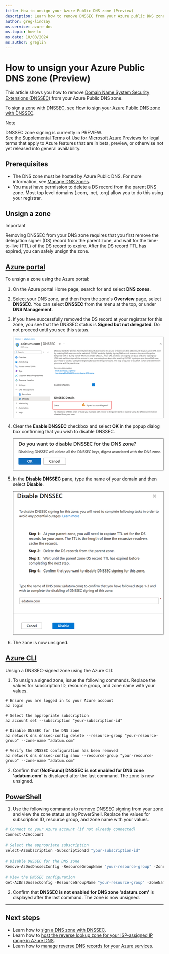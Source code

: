 ```yaml
---
title: How to unsign your Azure Public DNS zone (Preview)
description: Learn how to remove DNSSEC from your Azure public DNS zone. 
author: greg-lindsay
ms.service: azure-dns
ms.topic: how-to
ms.date: 10/08/2024
ms.author: greglin
---
```


# How to unsign your Azure Public DNS zone (Preview)

This article shows you how to remove [Domain Name System Security Extensions (DNSSEC)](dnssec.md) from your Azure Public DNS zone.

To sign a zone with DNSSEC, see [How to sign your Azure Public DNS zone with DNSSEC](dnssec-how-to.md).

> [!NOTE]
> DNSSEC zone signing is currently in PREVIEW.<br> 
> See the [Supplemental Terms of Use for Microsoft Azure Previews](https://azure.microsoft.com/support/legal/preview-supplemental-terms/) for legal terms that apply to Azure features that are in beta, preview, or otherwise not yet released into general availability.

## Prerequisites

* The DNS zone must be hosted by Azure Public DNS. For more information, see [Manage DNS zones](/azure/dns/dns-operations-dnszones-portal).
* You must have permission to delete a DS record from the parent DNS zone. Most top level domains (.com, .net, .org) allow you to do this using your registrar.

## Unsign a zone

> [!IMPORTANT]
> Removing DNSSEC from your DNS zone requires that you first remove the delegation signer (DS) record from the parent zone, and wait for the time-to-live (TTL) of the DS record to expire. After the DS record TTL has expired, you can safely unsign the zone.

## [Azure portal](#tab/sign-portal)

To unsign a zone using the Azure portal:

1. On the Azure portal Home page, search for and select **DNS zones**.
2. Select your DNS zone, and then from the zone's **Overview** page, select **DNSSEC**. You can select **DNSSEC** from the menu at the top, or under **DNS Management**.
3. If you have successfully removed the DS record at your registrar for this zone, you see that the DNSSEC status is **Signed but not delegated**. Do not proceed until you see this status.

    ![Screenshot of confirming to disable DNSSEC.](./media/dnssec-how-to/ds-removed.png)

4. Clear the **Enable DNSSEC** checkbox and select **OK** in the popup dialog box confirming that you wish to disable DNSSEC.

    ![Screenshot of DNSSEC status.](./media/dnssec-how-to/disable-dnssec.png)

5. In the **Disable DNSSEC** pane, type the name of your domain and then select **Disable**. 

    ![Screenshot of the disable DNSSEC pane.](./media/dnssec-how-to/disable-pane.png)

6. The zone is now unsigned.

## [Azure CLI](#tab/sign-cli)

Unsign a DNSSEC-signed zone using the Azure CLI:

1. To unsign a signed zone, issue the following commands. Replace the values for subscription ID, resource group, and zone name with your values.

```azurepowershell-interactive
# Ensure you are logged in to your Azure account
az login

# Select the appropriate subscription
az account set --subscription "your-subscription-id"

# Disable DNSSEC for the DNS zone
az network dns dnssec-config delete --resource-group "your-resource-group" --zone-name "adatum.com"

# Verify the DNSSEC configuration has been removed
az network dns dnssec-config show --resource-group "your-resource-group" --zone-name "adatum.com"
```

2. Confirm that **(NotFound) DNSSEC is not enabled for DNS zone 'adatum.com'** is displayed after the last command. The zone is now unsigned.

## [PowerShell](#tab/sign-powershell)

1. Use the following commands to remove DNSSEC signing from your zone and view the zone status using PowerShell. Replace the values for subscription ID, resource group, and zone name with your values.

```PowerShell
# Connect to your Azure account (if not already connected)
Connect-AzAccount

# Select the appropriate subscription
Select-AzSubscription -SubscriptionId "your-subscription-id"

# Disable DNSSEC for the DNS zone
Remove-AzDnsDnssecConfig -ResourceGroupName "your-resource-group" -ZoneName "adatum.com"

# View the DNSSEC configuration
Get-AzDnsDnssecConfig -ResourceGroupName "your-resource-group" -ZoneName "adatum.com"
```

2. Confirm that **DNSSEC is not enabled for DNS zone 'adatum.com'** is displayed after the last command. The zone is now unsigned.

---

## Next steps

- Learn how to [sign a DNS zone with DNSSEC](dnssec-how-to.md).
- Learn how to [host the reverse lookup zone for your ISP-assigned IP range in Azure DNS](dns-reverse-dns-for-azure-services.md).
- Learn how to [manage reverse DNS records for your Azure services](dns-reverse-dns-for-azure-services.md).